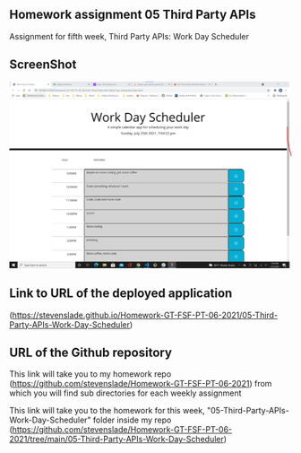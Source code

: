 ## Homework assignment 05 Third Party APIs

Assignment for fifth week, Third Party APIs: Work Day Scheduler

## ScreenShot 

![screenshot of homework](./assets/images/WorkDaySchedulerSS.png)


## Link to URL of the deployed application 


(https://stevenslade.github.io/Homework-GT-FSF-PT-06-2021/05-Third-Party-APIs-Work-Day-Scheduler)


## URL of the Github repository

This link will take you to my homework repo (https://github.com/stevenslade/Homework-GT-FSF-PT-06-2021) from which you will find sub directories for each weekly assignment

This link will take you to the homework for this week, "05-Third-Party-APIs-Work-Day-Scheduler" folder inside my repo (https://github.com/stevenslade/Homework-GT-FSF-PT-06-2021/tree/main/05-Third-Party-APIs-Work-Day-Scheduler)


